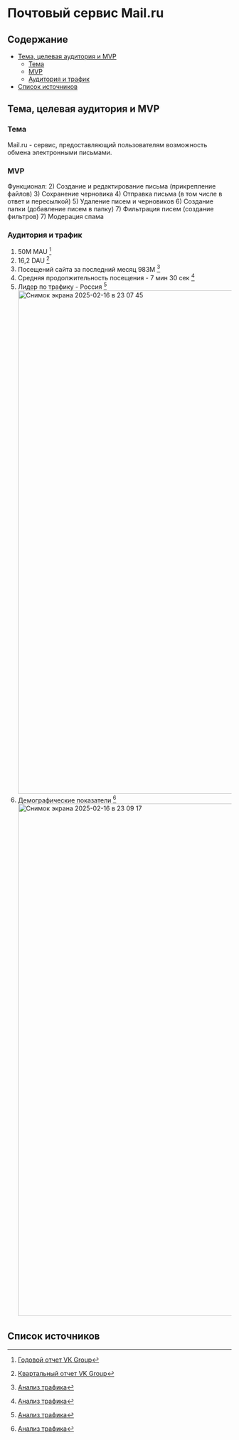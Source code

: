 # Почтовый сервис Mail.ru
## Содержание
- [Тема, целевая аудитория и MVP](#Тема,-целевая-аудитория-и-MVP)
  - [Тема](#Тема)
  - [MVP](#MVP)
  - [Аудитория и трафик](#Аудитория-и-трафик)
- [Список источников](#Список-источников)
## Тема, целевая аудитория и MVP
### Тема 
Mail.ru - сервис, предоставляющий пользователям возможность обмена электронными письмами.
### MVP
Функционал:
2) Создание и редактирование письма (прикрепление файлов)
3) Сохранение черновика
4) Отправка письма (в том числе в ответ и пересылкой)
5) Удаление писем и черновиков
6) Создание папки (добавление писем в папку)
7) Фильтрация писем (создание фильтров)
7) Модерация спама
### Аудитория и трафик 
1) 50M MAU [^1]
2) 16,2 DAU [^2]
3) Посещений сайта за последний месяц 983M [^3]
5) Средняя продолжительность посещения - 7 мин 30 сек [^3]
6) Лидер по трафику - Россия [^3]  <img width="1132" alt="Снимок экрана 2025-02-16 в 23 07 45" src="https://github.com/user-attachments/assets/449af1c4-acbf-483a-b407-31ff2e65e21d" />  
7) Демографические показатели [^3]  <img width="1152" alt="Снимок экрана 2025-02-16 в 23 09 17" src="https://github.com/user-attachments/assets/e156974c-fdf1-4c04-9ed4-4e6f8ce6d824" />  
## Список источников
[^1]: [Годовой отчет VK Group](https://corp.vkcdn.ru/media/files/VK_AR2023_RUS_06.06_3KIGigO.pdf)
[^2]: [Квартальный отчет VK Group](https://corp.vkcdn.ru/media/files/RUS_Press_Release_9M_2024.pdf)
[^3]: [Анализ трафика](https://www.similarweb.com/ru/website/mail.ru/#overview)

